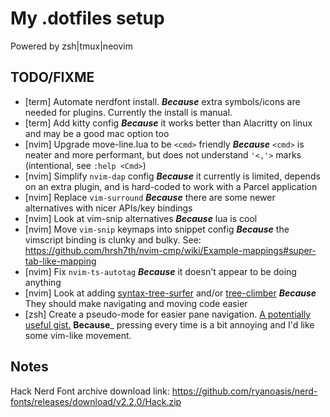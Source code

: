 # My .dotfiles setup

Powered by zsh|tmux|neovim

## TODO/FIXME

 * [term] Automate nerdfont install. ___Because___ extra symbols/icons are needed for plugins. Currently the install is manual.
 * [term] Add kitty config ___Because___ it works better than Alacritty on linux and may be a good mac option too
 * [nvim] Upgrade move-line.lua to be `<cmd>` friendly ___Because___ `<cmd>` is neater and more performant, but does not understand `'<,'>` marks (intentional, see `:help <Cmd>`)
 * [nvim] Simplify `nvim-dap` config ___Because___ it currently is limited, depends on an extra plugin, and is hard-coded to work with a Parcel application
 * [nvim] Replace `vim-surround` ___Because___ there are some newer alternatives with nicer APIs/key bindings
 * [nvim] Look at vim-snip alternatives ___Because___ lua is cool
 * [nvim] Move `vim-snip` keymaps into snippet config ___Because___ the vimscript binding is clunky and bulky. See: https://github.com/hrsh7th/nvim-cmp/wiki/Example-mappings#super-tab-like-mapping
 * [nvim] Fix `nvim-ts-autotag` ___Because___ it doesn't appear to be doing anything
 * [nvim] Look at adding [syntax-tree-surfer](https://github.com/ziontee113/syntax-tree-surfer) and/or [tree-climber](https://github.com/drybalka/tree-climber.nvim) ___Because___ They should make navigating and moving code easier
 * [zsh] Create a pseudo-mode for easier pane navigation. [A potentially useful gist.](https://gist.github.com/samoshkin/05e65f7f1c9b55d3fc7690b59d678734) __Because___ pressing <C-b> every time is a bit annoying and I'd like some vim-like movement.

## Notes

Hack Nerd Font archive download link: https://github.com/ryanoasis/nerd-fonts/releases/download/v2.2.0/Hack.zip

